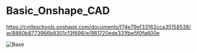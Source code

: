 # Basic_Onshape_CAD
https://cvilleschools.onshape.com/documents/f74e79ef33162cca35158538/w/8860b8773966b8301c13f698/e/981720ede331fbe5f0fa600e

![Base](file:///home/chronos/u-a60fce7fa9aea970cd02b833b3c71df84fbb2a50/MyFiles/Downloads/Screenshot%202020-09-25%20at%202.08.58%20AM.png)
